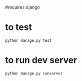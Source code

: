 #requires
django

# to test
`python manage.py test`

# to run dev server
`python manage.py runserver`